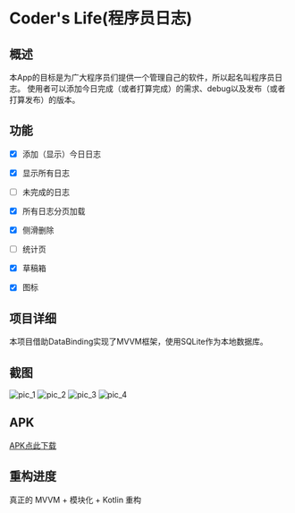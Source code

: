 # Coder's Life(程序员日志)

## 概述

本App的目标是为广大程序员们提供一个管理自己的软件，所以起名叫程序员日志。
使用者可以添加今日完成（或者打算完成）的需求、debug以及发布（或者打算发布）的版本。

## 功能

- [X] 添加（显示）今日日志

- [x] 显示所有日志

- [ ] 未完成的日志

- [x] 所有日志分页加载

- [x] 侧滑删除

- [ ] 统计页

- [x] 草稿箱

- [x] 图标

## 项目详细

本项目借助DataBinding实现了MVVM框架，使用SQLite作为本地数据库。

## 截图

 ![pic_1](./screenshots/pic_1.png)
 ![pic_2](./screenshots/pic_2.png)
 ![pic_3](./screenshots/pic_3.png)
 ![pic_4](./screenshots/pic_4.png)

## APK

[APK点此下载](./apk/coderlife_release_1.0.apk)

## 重构进度

真正的 MVVM + 模块化 + Kotlin 重构